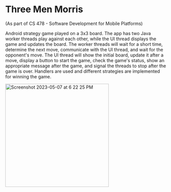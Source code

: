 # Three Men Morris

(As part of CS 478 - Software Development for Mobile Platforms)

Android strategy game played on a 3x3 board. The app has two Java worker threads play against each other, while the UI thread displays the game and updates the board. The worker threads will wait for a short time, determine the next move, communicate with the UI thread, and wait for the opponent's move. The UI thread will show the initial board, update it after a move, display a button to start the game, check the game's status, show an appropriate message after the game, and signal the threads to stop after the game is over. Handlers are used and different strategies are implemented for winning the game.

<img width="324" alt="Screenshot 2023-05-07 at 6 22 25 PM" src="https://user-images.githubusercontent.com/41111884/236705960-1bc23311-9ffd-4226-aa90-92b1205b093f.png">
